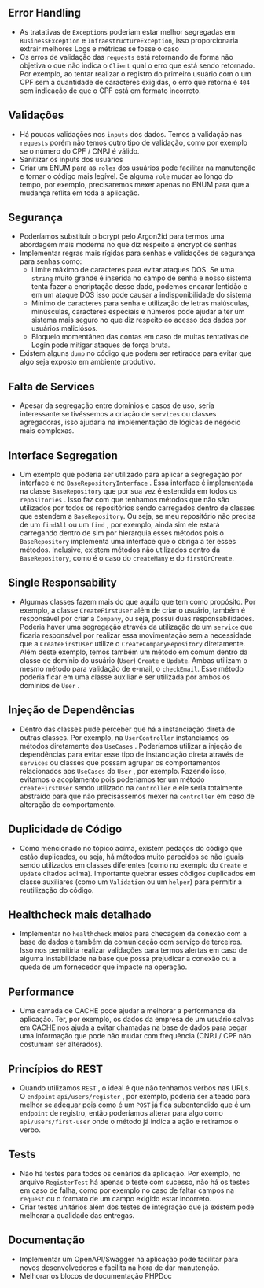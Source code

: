 ## Error Handling

- As tratativas de `Exceptions` poderiam estar melhor segregadas em `BusinessException` e `InfraestructureException`, isso proporcionaria extrair melhores Logs e métricas se fosse o caso
- Os erros de validação das `requests` está retornando de forma não objetiva o que não indica o `Client` qual o erro que está sendo retornado. Por exemplo, ao tentar realizar o registro do primeiro usuário com o um CPF sem a quantidade de caracteres exigidas, o erro que retorna é `404` sem indicação de que o CPF está em formato incorreto.

## Validações

- Há poucas validações nos `inputs` dos dados. Temos a validação nas `requests` porém não temos outro tipo de validação, como por exemplo se o número do CPF / CNPJ é válido.
- Sanitizar os inputs dos usuários
- Criar um ENUM para as `roles` dos usuários pode facilitar na manutenção e tornar o código mais legível. Se alguma `role` mudar ao longo do tempo, por exemplo, precisaremos mexer apenas no ENUM para que a mudança reflita em toda a aplicação.

## Segurança

- Poderíamos substituir o bcrypt pelo Argon2id para termos uma abordagem mais moderna no que diz respeito a encrypt de senhas
- Implementar regras mais rígidas para senhas e validações de segurança para senhas como:
    - Limite máximo de caracteres para evitar ataques DOS. Se uma `string` muito grande é inserida no campo de senha e nosso sistema tenta fazer a encriptação desse dado, podemos encarar lentidão e em um ataque DOS isso pode causar a indisponibilidade do sistema
    - Mínimo de caracteres para senha e utilização de letras maiúsculas, minúsculas, caracteres especiais e números pode ajudar a ter um sistema mais seguro no que diz respeito ao acesso dos dados por usuários maliciósos.
    - Bloqueio momentâneo das contas em caso de muitas tentativas de Login pode mitigar ataques de força bruta.
- Existem alguns `dump` no código que podem ser retirados para evitar que algo seja exposto em ambiente produtivo.

## Falta de Services

- Apesar da segregação entre domínios e casos de uso, seria interessante se tivéssemos a criação de `services`  ou classes agregadoras, isso ajudaria na implementação de lógicas de negócio mais complexas.

## **Interface Segregation**

- Um exemplo que poderia ser utilizado para aplicar a segregação por interface é no `BaseRepositoryInterface` .  Essa interface é implementada na classe `BaseRepository` que por sua vez é estendida em todos os `repositories` . Isso faz com que tenhamos métodos que não são utilizados por todos os repositórios sendo carregados dentro de classes que estendem a `BaseRepository`. Ou seja, se meu repositório não precisa de um `findAll` ou um `find` , por exemplo, ainda sim ele estará carregando dentro de sim por hierarquia esses métodos pois o `BaseRepository` implementa uma interface que o obriga a ter esses métodos. Inclusive, existem métodos não utilizados dentro da `BaseRepository`, como é o caso do `createMany` e do `firstOrCreate`.

## Single Responsability

- Algumas classes fazem mais do que aquilo que tem como propósito. Por exemplo, a classe `CreateFirstUser` além de criar o usuário, também é responsável por criar a `Company`, ou seja, possui duas responsabilidades. Poderia haver uma segregação através da utilização de um `service` que ficaria responsável por realizar essa movimentação sem a necessidade que a `CreateFirstUser` utilize o `CreateCompanyRepository` diretamente. Além deste exemplo, temos também um método em comum dentro da classe de domínio do usuário (`User`) `Create` e `Update`. Ambas utilizam o mesmo método para validação de e-mail, o `checkEmail`. Esse método poderia ficar em uma classe auxiliar e ser utilizada por ambos os domínios de `User` .

## Injeção de Dependências

- Dentro das classes pude perceber que há a instanciação direta de outras classes. Por exemplo, na `UserController` instanciamos os métodos diretamente dos `UseCases` . Poderíamos utilizar a injeção de dependências para evitar esse tipo de instanciação direta através de `services` ou classes que possam agrupar os comportamentos relacionados aos `UseCases` do `User` , por exemplo. Fazendo isso, evitamos o acoplamento pois poderíamos ter um método `createFirstUser` sendo utilizado na `controller` e ele seria totalmente abstraído para que não precisássemos mexer na `controller` em caso de alteração de comportamento.

## Duplicidade de Código

- Como mencionado no tópico acima, existem pedaços do código que estão duplicados, ou seja, há métodos muito parecidos se não iguais sendo utilizados em classes diferentes (como no exemplo do `Create`  e `Update` citados acima). Importante quebrar esses códigos duplicados em classe auxiliares (como um `Validation` ou um `helper`) para permitir a reutilização do código.

## Healthcheck mais detalhado

- Implementar no `healthcheck` meios para checagem da conexão com a base de dados e também da comunicação com serviço de terceiros. Isso nos permitiria realizar validações para termos alertas em caso de alguma instabilidade na base que possa prejudicar a conexão ou a queda de um fornecedor que impacte na operação.

## Performance

- Uma camada de CACHE pode ajudar a melhorar a performance da aplicação. Ter, por exemplo, os dados da empresa de um usuário salvas em CACHE nos ajuda a evitar chamadas na base de dados para pegar uma informação que pode não mudar com frequência (CNPJ / CPF não costumam ser alterados).

## Princípios do REST

- Quando utilizamos `REST` , o ideal é que não tenhamos verbos nas URLs. O `endpoint` `api/users/register` , por exemplo, poderia ser alteado para melhor se adequar pois como é um `POST` já fica subentendido que é um `endpoint` de registro, então poderíamos alterar para algo como `api/users/first-user` onde o método já indica a ação e retiramos o verbo.

## Tests

- Não há testes para todos os cenários da aplicação. Por exemplo, no arquivo `RegisterTest` há apenas o teste com sucesso, não há os testes em caso de falha, como por exemplo no caso de faltar campos na `request` ou o formato de um campo exigido estar incorreto.
- Criar testes unitários além dos testes de integração que já existem  pode melhorar a qualidade das entregas.

## Documentação

- Implementar um OpenAPI/Swagger na aplicação pode facilitar para novos desenvolvedores e facilita na hora de dar manutenção.
- Melhorar os blocos de documentação PHPDoc
